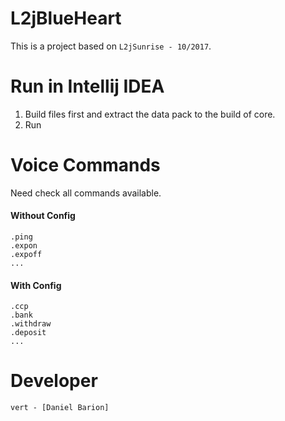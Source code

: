 # L2jBlueHeart
This is a project based on `L2jSunrise - 10/2017`.

# Run in Intellij IDEA
1. Build files first and extract the data pack to the build of core.
1. Run

# Voice Commands
Need check all commands available.

#### Without Config
```
.ping
.expon
.expoff
...
```
#### With Config
```
.ccp
.bank
.withdraw
.deposit
...
```

# Developer
`vert - [Daniel Barion]`
